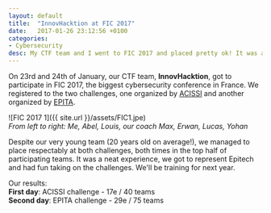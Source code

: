 ```yaml
---
layout: default
title:  "InnovHacktion at FIC 2017"
date:   2017-01-26 23:12:56 +0100
categories: 
- Cybersecurity
desc: My CTF team and I went to FIC 2017 and placed pretty ok! It was a great time representing my school.
---
```

  On 23rd and 24th of January, our CTF team, **InnovHacktion**, got to participate in FIC 2017, the biggest cybersecurity conference in France. We registered to the two challenges, one organized by [ACISSI](http://www.acissi.net/) and another organized by [EPITA](http://www.epita.fr/).

![FIC 2017 1]({{ site.url }}/assets/FIC1.jpe)
<br>*From left to right: Me, Abel, Louis, our coach Max, Erwan, Lucas, Yohan*

  Despite our very young team (20 years old on average!), we managed to place respectably at both challenges, both times in the top half of participating teams. It was a neat experience, we got to represent Epitech and had fun taking on the challenges. We'll be training for next year.

Our results:<br>
**First day**: ACISSI challenge - 17e / 40 teams<br>
**Second day**: EPITA challenge - 29e / 75 teams